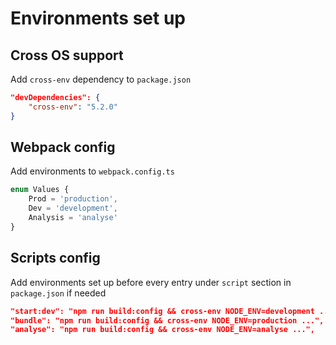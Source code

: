# Environments set up

## Cross OS  support

Add `cross-env` dependency to `package.json`

```json
"devDependencies": {
    "cross-env": "5.2.0"
}
```

## Webpack config

Add environments to `webpack.config.ts`

```ts
enum Values {
    Prod = 'production',
    Dev = 'development',
    Analysis = 'analyse'
}
```

## Scripts config

Add environments set up before every entry under `script` section in `package.json` if needed

```json
"start:dev": "npm run build:config && cross-env NODE_ENV=development ...",
"bundle": "npm run build:config && cross-env NODE_ENV=production ...",
"analyse": "npm run build:config && cross-env NODE_ENV=analyse ...",
```
